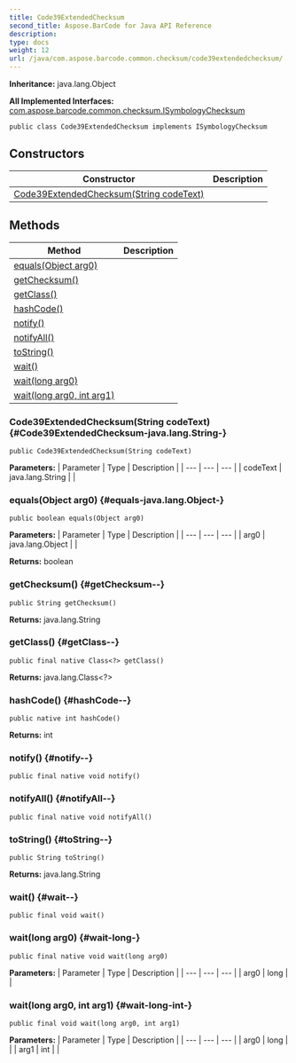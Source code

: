 ```yaml
---
title: Code39ExtendedChecksum
second_title: Aspose.BarCode for Java API Reference
description: 
type: docs
weight: 12
url: /java/com.aspose.barcode.common.checksum/code39extendedchecksum/
---
```

**Inheritance:**
java.lang.Object

**All Implemented Interfaces:**
[com.aspose.barcode.common.checksum.ISymbologyChecksum](../../com.aspose.barcode.common.checksum/isymbologychecksum)
```
public class Code39ExtendedChecksum implements ISymbologyChecksum
```
## Constructors

| Constructor | Description |
| --- | --- |
| [Code39ExtendedChecksum(String codeText)](#Code39ExtendedChecksum-java.lang.String-) |  |
## Methods

| Method | Description |
| --- | --- |
| [equals(Object arg0)](#equals-java.lang.Object-) |  |
| [getChecksum()](#getChecksum--) |  |
| [getClass()](#getClass--) |  |
| [hashCode()](#hashCode--) |  |
| [notify()](#notify--) |  |
| [notifyAll()](#notifyAll--) |  |
| [toString()](#toString--) |  |
| [wait()](#wait--) |  |
| [wait(long arg0)](#wait-long-) |  |
| [wait(long arg0, int arg1)](#wait-long-int-) |  |
### Code39ExtendedChecksum(String codeText) {#Code39ExtendedChecksum-java.lang.String-}
```
public Code39ExtendedChecksum(String codeText)
```


**Parameters:**
| Parameter | Type | Description |
| --- | --- | --- |
| codeText | java.lang.String |  |

### equals(Object arg0) {#equals-java.lang.Object-}
```
public boolean equals(Object arg0)
```




**Parameters:**
| Parameter | Type | Description |
| --- | --- | --- |
| arg0 | java.lang.Object |  |

**Returns:**
boolean
### getChecksum() {#getChecksum--}
```
public String getChecksum()
```




**Returns:**
java.lang.String
### getClass() {#getClass--}
```
public final native Class<?> getClass()
```




**Returns:**
java.lang.Class<?>
### hashCode() {#hashCode--}
```
public native int hashCode()
```




**Returns:**
int
### notify() {#notify--}
```
public final native void notify()
```




### notifyAll() {#notifyAll--}
```
public final native void notifyAll()
```




### toString() {#toString--}
```
public String toString()
```




**Returns:**
java.lang.String
### wait() {#wait--}
```
public final void wait()
```




### wait(long arg0) {#wait-long-}
```
public final native void wait(long arg0)
```




**Parameters:**
| Parameter | Type | Description |
| --- | --- | --- |
| arg0 | long |  |

### wait(long arg0, int arg1) {#wait-long-int-}
```
public final void wait(long arg0, int arg1)
```




**Parameters:**
| Parameter | Type | Description |
| --- | --- | --- |
| arg0 | long |  |
| arg1 | int |  |

